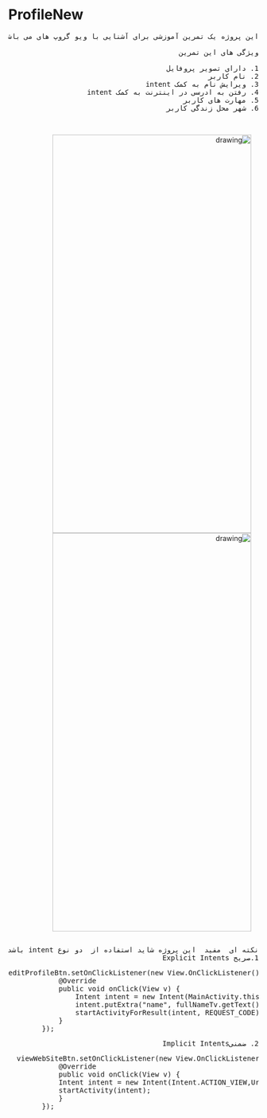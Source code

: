 # ProfileNew
<pre style="direction: rtl;" dir="rtl">
این پروژه یک تمرین آموزشی برای آشنایی با ویو گروپ های می باشد

ویژگی های این تمرین 

1. دارای تصویر پروفایل  
2. نام کاربر 
3. ویرایش نام به کمک intent
4. رفتن به ادرسی در اینترنت به کمک intent 
5. مهارت های کاربر 
6. شهر محل زندگی کاربر 

</pre>

<div style="margin:0 auto;padding:15px;display:inline-block" dir="rtl">
 <img src="https://github.com/MehrdadTabesh/ProfileNew/raw/master/profile.png" alt="drawing" width="400px" height="800px" style="max-width:100%;float: right;">
 
 
 <img src="https://github.com/MehrdadTabesh/ProfileNew/blob/master/edit.png" style="float:right" alt="drawing" width="400px" height="800px" margin="10px"/>
</div>
<pre dir="rtl">
نکته ای  مفید  این پروژه شاید استفاده از  دو نوع intent باشد
1.صریح Explicit Intents
</pre>
<pre dir="ltr">
editProfileBtn.setOnClickListener(new View.OnClickListener() {
            @Override
            public void onClick(View v) {
                Intent intent = new Intent(MainActivity.this, EditFullNameActivity.class);
                intent.putExtra("name", fullNameTv.getText().toString().length() > 0 ? fullNameTv.getText().toString() : "");
                startActivityForResult(intent, REQUEST_CODE);
            }
        });
</pre>
<pre dir="rtl">
2. ضمنیImplicit Intents
</pre>
<pre>
  viewWebSiteBtn.setOnClickListener(new View.OnClickListener() {
            @Override
            public void onClick(View v) {
            Intent intent = new Intent(Intent.ACTION_VIEW,Uri.parse("7learn.com"));
            startActivity(intent);
            }
        });
<pre>

